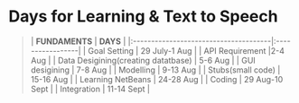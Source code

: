 # Days for Learning & Text  to Speech #

> | **FUNDAMENTS**                        | **DAYS**         |
|:--------------------------------------|:-----------------|
> | Goal Setting                          | 29 July-1 Aug    |
> | API Requirement                       |2-4 Aug           |
> | Data Desigining(creating datatbase)   | 5-6 Aug          |
> | GUI desigining                        | 7-8 Aug          |
> | Modelling                             | 9-13 Aug         |
> | Stubs(small code)                     | 15-16 Aug        |
> | Learning NetBeans                     | 24-28 Aug        |
> | Coding                                | 29 Aug-10 Sept   |
> | Integration                           | 11-14 Sept       |